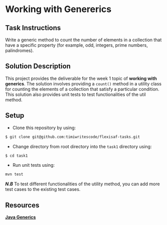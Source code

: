 # Working with Genererics

## Task Instructions

 Write a generic method to count the number of elements in a collection that have a specific property
(for example, odd, integers, prime numbers, palindromes).

## Solution Description

This project provides the deliverable for the week 1 topic of **working with generics**. The solution involves
providing a `count()` method in a utility class for counting the elements of a collection that satisfy a particular condition.
This solution also provides unit tests to test functionalities of the util method.

## Setup
- Clone this repository by using:

```bash
$ git clone git@github.com:timiwritescode/flexisaf-tasks.git
```
- Change directory from root directory into the `task1` directory using:
```bash
$ cd task1
```

- Run unit tests using:
```bash
mvn test
```
**_N.B_** To test different functionalities of the utility method, you can add more test cases to the existing test cases.

## Resources
[**Java Generics**](https://docs.oracle.com/javase/tutorial/java/generics/index.html)

